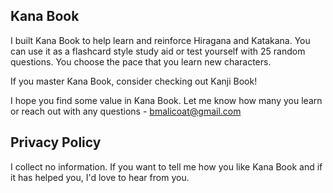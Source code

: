 ## Kana Book

I built Kana Book to help learn and reinforce Hiragana and Katakana. You can use it as a flashcard style study aid or test yourself with 25 random questions. You choose the pace that you learn new characters.

If you master Kana Book, consider checking out Kanji Book!

I hope you find some value in Kana Book. Let me know how many you learn or reach out with any questions - bmalicoat@gmail.com

## Privacy Policy

I collect no information. If you want to tell me how you like Kana Book and if it has helped you, I'd love to hear from you.
